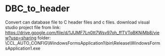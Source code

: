 # DBC_to_header
Convert can database file to C header files and c files.
download visual studio project file from link:
https://drive.google.com/file/d/1JUMF7Ln0tt7Wsv97oh_ffTVTqBKNjMb8/view?usp=sharing
folder:
\CCL_AUTO_CONFIG\WindowsFormsApplication1\bin\Release\WindowsFormsApplication1.exe
